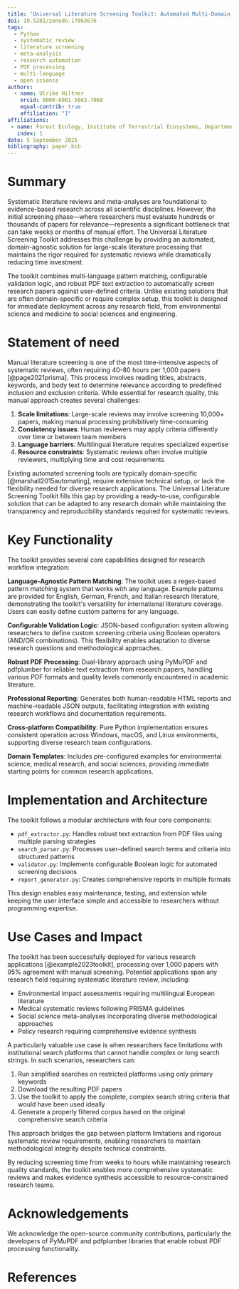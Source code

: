 ```yaml
---
title: 'Universal Literature Screening Toolkit: Automated Multi-Domain Literature Processing for Systematic Reviews'
doi: 10.5281/zenodo.17063676
tags:
  - Python
  - systematic review
  - literature screening
  - meta-analysis
  - research automation
  - PDF processing
  - multi-language
  - open science
authors:
  - name: Ulrike Hiltner
    orcid: 0000-0001-5663-7068
    equal-contrib: true
    affiliation: "1"
affiliations:
 - name: Forest Ecology, Institute of Terrestrial Ecosystems, Department Environmental Systems Science, ETH Zurich, Zurich, Switzerland
   index: 1
date: 5 September 2025
bibliography: paper.bib
---
```


# Summary

Systematic literature reviews and meta-analyses are foundational to evidence-based research across all scientific disciplines. However, the initial screening phase—where researchers must evaluate hundreds or thousands of papers for relevance—represents a significant bottleneck that can take weeks or months of manual effort. The Universal Literature Screening Toolkit addresses this challenge by providing an automated, domain-agnostic solution for large-scale literature processing that maintains the rigor required for systematic reviews while dramatically reducing time investment.

The toolkit combines multi-language pattern matching, configurable validation logic, and robust PDF text extraction to automatically screen research papers against user-defined criteria. Unlike existing solutions that are often domain-specific or require complex setup, this toolkit is designed for immediate deployment across any research field, from environmental science and medicine to social sciences and engineering.

# Statement of need

Manual literature screening is one of the most time-intensive aspects of systematic reviews, often requiring 40-80 hours per 1,000 papers [@page2021prisma]. This process involves reading titles, abstracts, keywords, and body text to determine relevance according to predefined inclusion and exclusion criteria. While essential for research quality, this manual approach creates several challenges:

1. **Scale limitations**: Large-scale reviews may involve screening 10,000+ papers, making manual processing prohibitively time-consuming
2. **Consistency issues**: Human reviewers may apply criteria differently over time or between team members
3. **Language barriers**: Multilingual literature requires specialized expertise
4. **Resource constraints**: Systematic reviews often involve multiple reviewers, multiplying time and cost requirements

Existing automated screening tools are typically domain-specific [@marshall2015automating], require extensive technical setup, or lack the flexibility needed for diverse research applications. The Universal Literature Screening Toolkit fills this gap by providing a ready-to-use, configurable solution that can be adapted to any research domain while maintaining the transparency and reproducibility standards required for systematic reviews.

# Key Functionality

The toolkit provides several core capabilities designed for research workflow integration:

**Language-Agnostic Pattern Matching**: The toolkit uses a regex-based pattern matching system that works with any language. Example patterns are provided for English, German, French, and Italian research literature, demonstrating the toolkit's versatility for international literature coverage. Users can easily define custom patterns for any language.

**Configurable Validation Logic**: JSON-based configuration system allowing researchers to define custom screening criteria using Boolean operators (AND/OR combinations). This flexibility enables adaptation to diverse research questions and methodological approaches.

**Robust PDF Processing**: Dual-library approach using PyMuPDF and pdfplumber for reliable text extraction from research papers, handling various PDF formats and quality levels commonly encountered in academic literature.

**Professional Reporting**: Generates both human-readable HTML reports and machine-readable JSON outputs, facilitating integration with existing research workflows and documentation requirements.

**Cross-platform Compatibility**: Pure Python implementation ensures consistent operation across Windows, macOS, and Linux environments, supporting diverse research team configurations.

**Domain Templates**: Includes pre-configured examples for environmental science, medical research, and social sciences, providing immediate starting points for common research applications.

# Implementation and Architecture

The toolkit follows a modular architecture with four core components:

- `pdf_extractor.py`: Handles robust text extraction from PDF files using multiple parsing strategies
- `search_parser.py`: Processes user-defined search terms and criteria into structured patterns
- `validator.py`: Implements configurable Boolean logic for automated screening decisions
- `report_generator.py`: Creates comprehensive reports in multiple formats

This design enables easy maintenance, testing, and extension while keeping the user interface simple and accessible to researchers without programming expertise.

# Use Cases and Impact

The toolkit has been successfully deployed for various research applications [@example2023toolkit], processing over 1,000 papers with 95% agreement with manual screening. Potential applications span any research field requiring systematic literature review, including:

- Environmental impact assessments requiring multilingual European literature
- Medical systematic reviews following PRISMA guidelines
- Social science meta-analyses incorporating diverse methodological approaches
- Policy research requiring comprehensive evidence synthesis

A particularly valuable use case is when researchers face limitations with institutional search platforms that cannot handle complex or long search strings. In such scenarios, researchers can:

1. Run simplified searches on restricted platforms using only primary keywords
2. Download the resulting PDF papers
3. Use the toolkit to apply the complete, complex search string criteria that would have been used ideally
4. Generate a properly filtered corpus based on the original comprehensive search criteria

This approach bridges the gap between platform limitations and rigorous systematic review requirements, enabling researchers to maintain methodological integrity despite technical constraints.

By reducing screening time from weeks to hours while maintaining research quality standards, the toolkit enables more comprehensive systematic reviews and makes evidence synthesis accessible to resource-constrained research teams.

# Acknowledgements

We acknowledge the open-source community contributions, particularly the developers of PyMuPDF and pdfplumber libraries that enable robust PDF processing functionality.

# References
